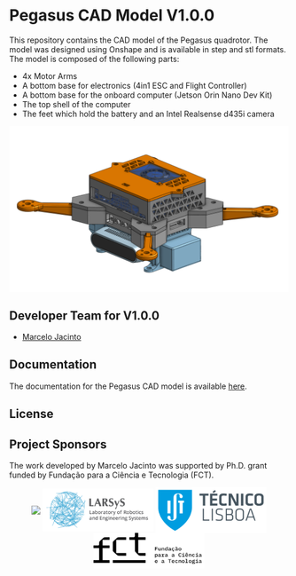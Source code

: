 # Pegasus CAD Model V1.0.0

This repository contains the CAD model of the Pegasus quadrotor. The model was designed using Onshape and is available in step and stl formats. The model is composed of the following parts:
* 4x Motor Arms
* A bottom base for electronics (4in1 ESC and Flight Controller)
* A bottom base for the onboard computer (Jetson Orin Nano Dev Kit)
* The top shell of the computer
* The feet which hold the battery and an Intel Realsense d435i camera

<p float="left" align="center">
  <img src="docs/_static/full_assembly.png" width="600" align="center"/> 
</p>


## Developer Team for V1.0.0
* [Marcelo Jacinto](https://github.com/MarceloJacinto)

## Documentation
The documentation for the Pegasus CAD model is available [here]().

## License


## Project Sponsors
The work developed by Marcelo Jacinto was supported by Ph.D. grant funded by Fundação para a Ciência e Tecnologia (FCT).

<p float="left" align="center">
  <img src="docs/_static/logo_isr.png" width="200" align="center"/> 
  <img src="docs/_static/larsys_logo.png" width="200" align="center"/> 
  <img src="docs/_static/ist_logo.png" width="200" align="center"/> 
  <img src="docs/_static/logo_fct.png" width="200" align="center"/> 
</p>
